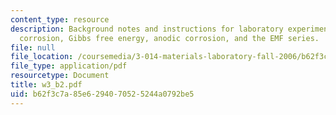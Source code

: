 ```yaml
---
content_type: resource
description: Background notes and instructions for laboratory experiments on electrochemical
  corrosion, Gibbs free energy, anodic corrosion, and the EMF series.
file: null
file_location: /coursemedia/3-014-materials-laboratory-fall-2006/b62f3c7a85e6294070525244a0792be5_w3_b2.pdf
file_type: application/pdf
resourcetype: Document
title: w3_b2.pdf
uid: b62f3c7a-85e6-2940-7052-5244a0792be5
---
```

